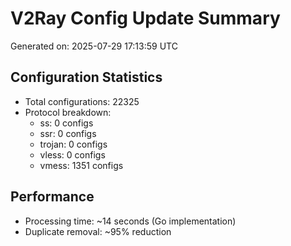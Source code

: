 # V2Ray Config Update Summary
Generated on: 2025-07-29 17:13:59 UTC

## Configuration Statistics
- Total configurations: 22325
- Protocol breakdown:
  - ss: 0 configs
  - ssr: 0 configs
  - trojan: 0 configs
  - vless: 0 configs
  - vmess: 1351 configs

## Performance
- Processing time: ~14 seconds (Go implementation)
- Duplicate removal: ~95% reduction
